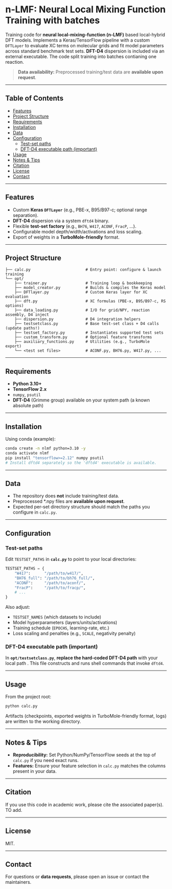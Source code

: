 # n-LMF: Neural Local Mixing Function Training with batches

Training code for **neural local-mixing-function (n-LMF)** based local-hybrid DFT models.
Implements a Keras/TensorFlow pipeline with a custom `DFTLayer` to evaluate XC terms on molecular grids and fit model parameters across standard benchmark test sets. **DFT-D4** dispersion is included via an external executable. The code split training into batches contianing one reaction.

> **Data availability:** Preprocessed training/test data are **available upon request**.

---

## Table of Contents

- [Features](#features)
- [Project Structure](#project-structure)
- [Requirements](#requirements)
- [Installation](#installation)
- [Data](#data)
- [Configuration](#configuration)
  - [Test-set paths](#test-set-paths)
  - [DFT-D4 executable path (important)](#dft-d4-executable-path-important)
- [Usage](#usage)
- [Notes & Tips](#notes--tips)
- [Citation](#citation)
- [License](#license)
- [Contact](#contact)

---

## Features

- Custom **Keras `DFTLayer`** (e.g., PBE-x, B95/B97-c; optional range separation).
- **DFT-D4** dispersion via a system `dftd4` binary.
- Flexible **test-set factory** (e.g., `BH76`, `W417`, `ACONF`, `FracP`, …).
- Configurable model depth/width/activations and loss scaling.
- Export of weights in a **TurboMole-friendly** format.

---

## Project Structure

```
├── calc.py                        # Entry point: configure & launch training
└── opt/
    ├── trainer.py                 # Training loop & bookkeeping
    ├── model_creator.py           # Builds & compiles the Keras model
    ├── DFTlayer.py                # Custom Keras layer for XC evaluation
    ├── dft.py                     # XC formulas (PBE-x, B95/B97-c, RS options)
    ├── data_loading.py            # I/O for grid/NPY, reaction assembly, D4 inject
    ├── dispersion.py              # D4 integration helpers
    ├── testsetclass.py            # Base test-set class + D4 calls (update paths!)
    ├── testset_factory.py         # Instantiates supported test sets
    ├── custom_transform.py        # Optional feature transforms
    ├── auxiliary_functions.py     # Utilities (e.g., TurboMole export)
    └── <test set files>           # ACONF.py, BH76.py, W417.py, ...
```

---

## Requirements

- **Python 3.10+**
- **TensorFlow 2.x**
- `numpy`, `psutil`
- **DFT-D4** (Grimme group) available on your system path (a known absolute path)

---

## Installation

Using conda (example):

```bash
conda create -n nlmf python=3.10 -y
conda activate nlmf
pip install "tensorflow>=2.12" numpy psutil
# Install dftd4 separately so the 'dftd4' executable is available.
```

---

## Data

- The repository does **not** include training/test data.
- Preprocessed *.npy files are **available upon request**.
- Expected per-set directory structure should match the paths you configure in `calc.py`.

---

## Configuration

### Test-set paths

Edit `TESTSET_PATHS` in **`calc.py`** to point to your local directories:

```python
TESTSET_PATHS = {
    "W417":      "/path/to/w417/",
    "BH76_full": "/path/to/bh76_full/",
    "ACONF":     "/path/to/aconf/",
    "FracP":     "/path/to/fracp/",
    # ...
}
```

Also adjust:
- `TESTSET_NAMES` (which datasets to include)
- Model hyperparameters (layers/units/activations)
- Training schedule (`EPOCHS`, learning-rate, etc.)
- Loss scaling and penalties (e.g., `SCALE`, negativity penalty)

### DFT-D4 executable path (important)

In **`opt/testsetclass.py`**, **replace the hard-coded DFT-D4 path** with your local path . This file constructs and runs shell commands that invoke `dftd4`. 

---

## Usage

From the project root:

```bash
python calc.py
```

Artifacts (checkpoints, exported weights in TurboMole-friendly format, logs) are written to the working directory.

---

## Notes & Tips

- **Reproducibility:** Set Python/NumPy/TensorFlow seeds at the top of `calc.py` if you need exact runs.
- **Features:** Ensure your feature selection in `calc.py` matches the columns present in your data.

---

## Citation

If you use this code in academic work, please cite the associated paper(s).
TO add.

---

## License

MIT.

---

## Contact

For questions or **data requests**, please open an issue or contact the maintainers.
